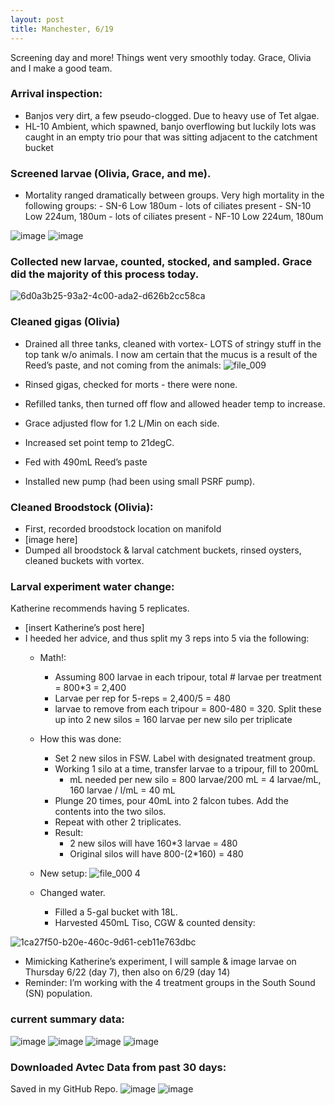 ```yaml
---
layout: post
title: Manchester, 6/19
---
```


Screening day and more! Things went very smoothly today. Grace, Olivia and I make a good team.

### Arrival inspection:

- Banjos very dirt, a few pseudo-clogged. Due to heavy use of Tet algae.
- HL-10 Ambient, which spawned, banjo overflowing but luckily lots was caught in an empty trio pour that was sitting adjacent to the catchment bucket

### Screened larvae (Olivia, Grace, and me).

- Mortality ranged dramatically between groups. Very high mortality in the following groups:
        - SN-6 Low 180um - lots of ciliates present
        - SN-10 Low 224um, 180um - lots of ciliates present
        - NF-10 Low 224um, 180um
        
![image](https://user-images.githubusercontent.com/17264765/27321862-c8a0c876-5550-11e7-98da-7c15dd4c6c4b.png)
![image](https://user-images.githubusercontent.com/17264765/27321876-db505298-5550-11e7-92f8-58fd8e23a022.png)

### Collected new larvae, counted, stocked, and sampled. Grace did the majority of this process today.
![6d0a3b25-93a2-4c00-ada2-d626b2cc58ca](https://user-images.githubusercontent.com/17264765/27321810-84fc8150-5550-11e7-83ac-40060a368d1d.png)

### Cleaned gigas (Olivia)

- Drained all three tanks, cleaned with vortex- LOTS of stringy stuff in the top tank w/o animals. I now am certain that the mucus is a result of the Reed’s paste, and not coming from the animals:
![file_009](https://user-images.githubusercontent.com/17264765/27322123-b1afc878-5551-11e7-839e-28e557465e43.jpeg)

- Rinsed gigas, checked for morts - there were none.
- Refilled tanks, then turned off flow and allowed header temp to increase.
- Grace adjusted flow for 1.2 L/Min on each side.
- Increased set point temp to 21degC.
- Fed with 490mL Reed’s paste
- Installed new pump (had been using small PSRF pump).

### Cleaned Broodstock (Olivia):

- First, recorded broodstock location on manifold
- [image here]
- Dumped all broodstock & larval catchment buckets, rinsed oysters, cleaned buckets with vortex.

### Larval experiment water change:

Katherine recommends having 5 replicates.
  - [insert Katherine’s post here]
- I heeded her advice, and thus split my 3 reps into 5 via the following:
  - Math!:
      - Assuming 800 larvae in each tripour, total # larvae per treatment = 800*3 = 2,400
      - Larvae per rep for 5-reps = 2,400/5 = 480
      - larvae to remove from each tripour = 800-480 = 320. Split these up into 2 new silos = 160 larvae per new silo per triplicate
  - How this was done:
      - Set 2 new silos in FSW. Label with designated treatment group.
      - Working 1 silo at a time, transfer larvae to a tripour, fill to 200mL
          - mL needed per new silo = 800 larvae/200 mL = 4 larvae/mL, 160 larvae / l/mL = 40 mL
      - Plunge 20 times, pour 40mL into 2 falcon tubes. Add the contents into the two silos.
      - Repeat with other 2 triplicates.
      - Result:
          - 2 new silos will have 160*3 larvae = 480
          - Original silos will have 800-(2*160) = 480
  - New setup:
  ![file_000 4](https://user-images.githubusercontent.com/17264765/27322070-81823f1e-5551-11e7-8673-11e722adca8f.jpeg)

  - Changed water.
      - Filled a 5-gal bucket with 18L.
      - Harvested 450mL Tiso, CGW & counted density:

![1ca27f50-b20e-460c-9d61-ceb11e763dbc](https://user-images.githubusercontent.com/17264765/27321818-88addaf6-5550-11e7-80f3-3423ab96f26a.png)

  - Mimicking Katherine’s experiment, I will sample & image larvae on Thursday 6/22 (day 7), then also on 6/29 (day 14)
  - Reminder: I’m working with the 4 treatment groups in the South Sound (SN) population.
    
### current summary data: 
![image](https://user-images.githubusercontent.com/17264765/27322333-991954c2-5552-11e7-8f2a-8544832018ff.png)
![image](https://user-images.githubusercontent.com/17264765/27321907-f2e70f82-5550-11e7-9e51-26d3081bd8d1.png)
![image](https://user-images.githubusercontent.com/17264765/27321921-ff8e711c-5550-11e7-8a21-6d599b4f69b9.png)
![image](https://user-images.githubusercontent.com/17264765/27321966-2d001434-5551-11e7-9809-f21a2df6683c.png)

### Downloaded Avtec Data from past 30 days:
Saved in my GitHub Repo.
![image](https://user-images.githubusercontent.com/17264765/27322431-0113d336-5553-11e7-83f2-775fb92de571.png)
![image](https://user-images.githubusercontent.com/17264765/27322458-0e309a0e-5553-11e7-8139-0532fac3cb5a.png)


